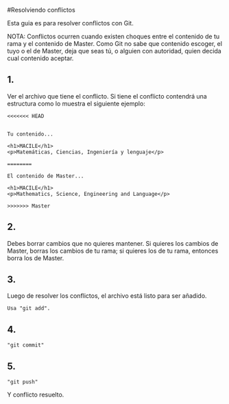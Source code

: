 #Resolviendo conflictos

Esta guia es para resolver conflictos con Git.

NOTA: Conflictos ocurren cuando existen choques entre el contenido de tu rama y el contenido de Master. Como Git no sabe que contenido escoger, el tuyo o el de Master, deja que seas tú, o alguien con autoridad, quien decida cual contenido aceptar.

## 1. 
Ver el archivo que tiene el conflicto.
Si tiene el conflicto contendrá una estructura como lo muestra el siguiente ejemplo:

```
<<<<<<< HEAD


Tu contenido...

<h1>MACILE</h1>
<p>Matemáticas, Ciencias, Ingeniería y lenguaje</p>

========

El contenido de Master...

<h1>MACILE</h1>
<p>Mathematics, Science, Engineering and Language</p>

>>>>>>> Master
```

## 2.
 Debes borrar cambios que no quieres mantener. Si quieres los cambios de Master, borras los cambios de tu rama; si quieres los de tu rama, entonces borra los de Master.

## 3. 
 Luego de resolver los conflictos, el archivo está listo para ser añadido. 
```
Usa "git add".
```

## 4.
 ```
 "git commit"
 ```

## 5. 
```
"git push"
```

Y conflicto resuelto. 